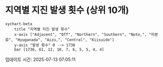 # 지역별 지진 발생 횟수 (상위 10개)

```mermaid
xychart-beta
    title "지역별 지진 발생 횟수"
    x-axis ["Adjacent", "Off", "Northern", "Southern", "Noto,", "미분류", "Hyuganada", "Aizu,", "Central", "Kiisuido"]
    y-axis "발생 횟수" 0 --> 1738
    bar [1736, 61, 12, 10, 7, 6, 5, 5, 4, 4]
```

업데이트 시간: 2025-07-13 07:05:11
